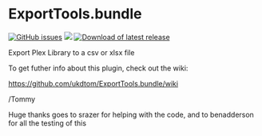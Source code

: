ExportTools.bundle
===============

[![GitHub issues](https://img.shields.io/github/issues/ukdtom/ExportTools.bundle.svg?style=flat)](https://github.com/ukdtom/ExportTools.bundle/issues) [![](https://img.shields.io/github/release/ukdtom/ExportTools.bundle.svg?style=flat)](https://github.com/ukdtom/ExportTools.bundle/releases) [![Download of latest release](https://img.shields.io/github/downloads/ukdtom/ExportTools.bundle/latest/total.svg?style=flat)](https://github.com/ukdtom/ExportTools.bundle/releases/latest)

Export Plex Library to a csv or xlsx file

To get futher info about this plugin, check out the wiki:

https://github.com/ukdtom/ExportTools.bundle/wiki



/Tommy

Huge thanks goes to srazer for helping with the code, and to 
benadderson for all the testing of this

